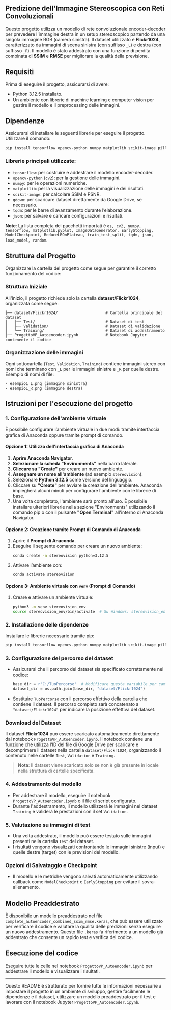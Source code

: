 ## Predizione dell'Immagine Stereoscopica con Reti Convoluzionali

Questo progetto utilizza un modello di rete convoluzionale encoder-decoder per prevedere l'immagine destra in un setup stereoscopico partendo da una singola immagine RGB (camera sinistra). Il dataset utilizzato è **Flickr1024**, caratterizzato da immagini di scena sinistra (con suffisso `_L`) e destra (con suffisso `_R`). Il modello è stato addestrato con una funzione di perdita combinata di **SSIM** e **RMSE** per migliorare la qualità della previsione.

## Requisiti

Prima di eseguire il progetto, assicurarsi di avere:

- Python 3.12.5 installato.
- Un ambiente con librerie di machine learning e computer vision per gestire il modello e il preprocessing delle immagini.

## Dipendenze

Assicurarsi di installare le seguenti librerie per eseguire il progetto. Utilizzare il comando:

```bash
pip install tensorflow opencv-python numpy matplotlib scikit-image pillow gdown tqdm
```

### Librerie principali utilizzate:
- `tensorflow`: per costruire e addestrare il modello encoder-decoder.
- `opencv-python` (`cv2`): per la gestione delle immagini.
- `numpy`: per le operazioni numeriche.
- `matplotlib`: per la visualizzazione delle immagini e dei risultati.
- `scikit-image`: per calcolare SSIM e PSNR.
- `gdown`: per scaricare dataset direttamente da Google Drive, se necessario.
- `tqdm`: per le barre di avanzamento durante l’elaborazione.
- `json`: per salvare e caricare configurazioni e risultati.

**Note**: La lista completa dei pacchetti importati è `os, cv2, numpy, tensorflow, matplotlib.pyplot, ImageDataGenerator, EarlyStopping, ModelCheckpoint, ReduceLROnPlateau, train_test_split, tqdm, json, load_model, random`.

## Struttura del Progetto

Organizzare la cartella del progetto come segue per garantire il corretto funzionamento del codice:

### Struttura Iniziale
All'inizio, il progetto richiede solo la cartella **dataset/Flickr1024**, organizzata come segue:

```
├── dataset/Flickr1024/                     # Cartella principale del dataset
│   ├── Test/                               # Dataset di test
│   ├── Validation/                         # Dataset di validazione
│   └── Training/                           # Dataset di addestramento
├── ProgettoVP_Autoencoder.ipynb            # Notebook Jupyter contenente il codice
```

### Organizzazione delle immagini
Ogni sottocartella (`Test`, `Validation`, `Training`) contiene immagini stereo con nomi che terminano con `_L` per le immagini sinistre e `_R` per quelle destre. Esempio di nomi di file:

```
- esempio1_L.png (immagine sinistra)
- esempio1_R.png (immagine destra)
```

## Istruzioni per l'esecuzione del progetto

### 1. Configurazione dell'ambiente virtuale

È possibile configurare l’ambiente virtuale in due modi: tramite interfaccia grafica di Anaconda oppure tramite prompt di comando. 

#### Opzione 1: Utilizzo dell’interfaccia grafica di Anaconda

1. **Aprire Anaconda Navigator**.
2. **Selezionare la scheda "Environments"** nella barra laterale.
3. **Cliccare su "Create"** per creare un nuovo ambiente.
4. **Assegnare un nome all'ambiente** (ad esempio `stereovision`).
5. Selezionare **Python 3.12.5** come versione del linguaggio.
6. Cliccare su **"Create"** per avviare la creazione dell'ambiente. Anaconda impiegherà alcuni minuti per configurare l'ambiente con le librerie di base.
7. Una volta completato, l'ambiente sarà pronto all’uso. È possibile installare ulteriori librerie nella sezione "Environments" utilizzando il comando pip o con il pulsante **"Open Terminal"** all'interno di Anaconda Navigator.

#### Opzione 2: Creazione tramite Prompt di Comando di Anaconda

1. Aprire il **Prompt di Anaconda**.
2. Eseguire il seguente comando per creare un nuovo ambiente:
   ```bash
   conda create -n stereovision python=3.12.5
   ```
3. Attivare l’ambiente con:
   ```bash
   conda activate stereovision
   ```

#### Opzione 3: Ambiente virtuale con `venv` (Prompt di Comando)

1. Creare e attivare un ambiente virtuale:
   ```bash
   python3 -m venv stereovision_env
   source stereovision_env/bin/activate  # Su Windows: stereovision_env\Scripts\activate
   ```

### 2. Installazione delle dipendenze
Installare le librerie necessarie tramite pip:
```bash
pip install tensorflow opencv-python numpy matplotlib scikit-image pillow gdown tqdm
```

### 3. Configurazione del percorso del dataset
- Assicurarsi che il percorso del dataset sia specificato correttamente nel codice:
  ```python
  base_dir = r'C:/TuoPercorso'  # Modificare questa variabile per cambiare la base del percorso
  dataset_dir = os.path.join(base_dir, "dataset/Flickr1024")
  ```
- Sostituire `TuoPercorso` con il percorso effettivo della cartella che contiene il dataset. Il percorso completo sarà concatenato a `"dataset/Flickr1024"` per indicare la posizione effettiva del dataset.

### Download del Dataset
Il dataset **Flickr1024** può essere scaricato automaticamente direttamente dal notebook `ProgettoVP_Autoencoder.ipynb`. Il notebook contiene una funzione che utilizza l’ID del file di Google Drive per scaricare e decomprimere il dataset nella cartella `dataset/Flickr1024`, organizzando il contenuto nelle cartelle `Test`, `Validation` e `Training`. 

> **Nota**: Il dataset viene scaricato solo se non è già presente in locale nella struttura di cartelle specificata.


### 4. Addestramento del modello
- Per addestrare il modello, eseguire il notebook `ProgettoVP_Autoencoder.ipynb` o il file di script configurato.
- Durante l'addestramento, il modello utilizzerà le immagini nel dataset `Training` e validerà le prestazioni con il set `Validation`.

### 5. Valutazione su immagini di test
- Una volta addestrato, il modello può essere testato sulle immagini presenti nella cartella `Test` del dataset.
- I risultati vengono visualizzati confrontando le immagini sinistre (input) e quelle destre (target) con le previsioni del modello.

### Opzioni di Salvataggio e Checkpoint
- Il modello e le metriche vengono salvati automaticamente utilizzando callback come `ModelCheckpoint` e `EarlyStopping` per evitare il sovra-allenamento.

## Modello Preaddestrato

È disponibile un modello preaddestrato nel file `complete_autoencoder_combined_ssim_rmse.keras`, che può essere utilizzato per verificare il codice e valutare la qualità delle predizioni senza eseguire un nuovo addestramento. Questo file `.keras` fa riferimento a un modello già addestrato che consente un rapido test e verifica del codice.

## Esecuzione del codice

Eseguire tutte le celle nel notebook `ProgettoVP_Autoencoder.ipynb` per addestrare il modello e visualizzare i risultati. 

---

Questo README è strutturato per fornire tutte le informazioni necessarie a impostare il progetto in un ambiente di sviluppo, gestire facilmente le dipendenze e il dataset, utilizzare un modello preaddestrato per il test e lavorare con il notebook Jupyter `ProgettoVP_Autoencoder.ipynb`.
